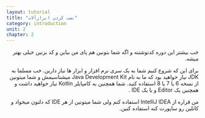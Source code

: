 ```yaml
---
layout: tutorial
title: "نصب کردن ابرازآلات"
category: introduction
unit: 2
chapter: 2
---
```



<div dir="rtl" markdown="1">



خب بیشتر این دوره کدنوشتنه و اگه شما بتونین هم پای من بیاین و کد بزنین خیلی بهتر میشه.

برای این که شروع کنیم شما به یک سری نرم افزار و ابزار ها نیاز دارین. خب مسلما به JDK نیاز خواهید بود که ما به نام Java Development Kit میشناسیمش و شما میتونین از نسخه 6 یا 7 یا 8 استفاده کنید. شما همچنین به کامپایلر Kotlin نیاز خواهید داشت و همچنین یک Editor و یا یک IDE .

من قراره از IntelliJ IDEA استفاده کنم ولی شما میتونین از هر IDE که دلتون میخواد و کاتلین رو ساپورت کنه استفاده کنین.
